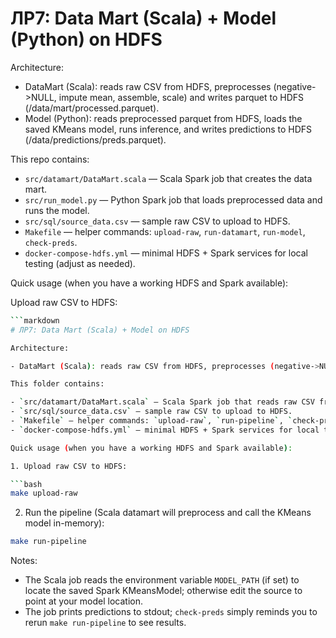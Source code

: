 # ЛР7: Data Mart (Scala) + Model (Python) on HDFS

Architecture:

- DataMart (Scala): reads raw CSV from HDFS, preprocesses (negative->NULL, impute mean, assemble, scale) and writes parquet to HDFS (/data/mart/processed.parquet).
- Model (Python): reads preprocessed parquet from HDFS, loads the saved KMeans model, runs inference, and writes predictions to HDFS (/data/predictions/preds.parquet).

This repo contains:

- `src/datamart/DataMart.scala` — Scala Spark job that creates the data mart.
- `src/run_model.py` — Python Spark job that loads preprocessed data and runs the model.
- `src/sql/source_data.csv` — sample raw CSV to upload to HDFS.
- `Makefile` — helper commands: `upload-raw`, `run-datamart`, `run-model`, `check-preds`.
- `docker-compose-hdfs.yml` — minimal HDFS + Spark services for local testing (adjust as needed).

Quick usage (when you have a working HDFS and Spark available):

Upload raw CSV to HDFS:

```bash
```markdown
# ЛР7: Data Mart (Scala) + Model on HDFS

Architecture:

- DataMart (Scala): reads raw CSV from HDFS, preprocesses (negative->NULL, impute mean, assemble, scale) and then calls the saved Spark KMeansModel in-memory to produce predictions (no intermediate files).

This folder contains:

- `src/datamart/DataMart.scala` — Scala Spark job that reads raw CSV from HDFS, preprocesses it and runs the saved KMeansModel in the same job, printing predictions to stdout.
- `src/sql/source_data.csv` — sample raw CSV to upload to HDFS.
- `Makefile` — helper commands: `upload-raw`, `run-pipeline`, `check-preds`.
- `docker-compose-hdfs.yml` — minimal HDFS + Spark services for local testing (adjust as needed).

Quick usage (when you have a working HDFS and Spark available):

1. Upload raw CSV to HDFS:

```bash
make upload-raw
```

2. Run the pipeline (Scala datamart will preprocess and call the KMeans model in-memory):

```bash
make run-pipeline
```

Notes:
- The Scala job reads the environment variable `MODEL_PATH` (if set) to locate the saved Spark KMeansModel; otherwise edit the source to point at your model location.
- The job prints predictions to stdout; `check-preds` simply reminds you to rerun `make run-pipeline` to see results.

```markdown
